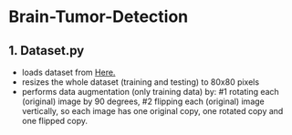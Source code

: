 # Brain-Tumor-Detection

## 1. Dataset.py
* loads dataset from [Here.](https://www.kaggle.com/datasets/sartajbhuvaji/brain-tumor-classification-mri)
* resizes the whole dataset (training and testing) to 80x80 pixels
* performs data augmentation (only training data) by: #1 rotating each (original) image by 90 degrees, #2 flipping each (original) image vertically, so each image has one original copy, one rotated copy and one flipped copy.
